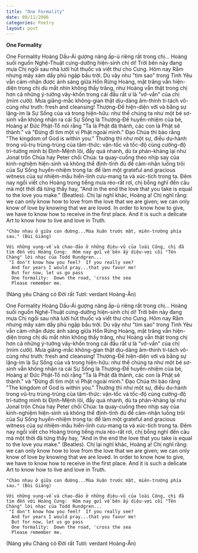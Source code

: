 ```yaml
---
title: "One Formality"
date: 08/11/2006
categories: Poetry
layout: post
---
```


**One Formality**

One Formality
Hoàng Dấu-Ái gượng nâng ấp-ủ riêng rất trong chị...
Hoàng suối nguồn Nghệ-Thuật cưng-dưỡng hiện-sinh chị ơi!
     Trời bên này đang mựa  Chị ngồi sau nhà lưới hút thuốc và viết thư cho Cưng.  Hôm nay Rằm nhưng mây xám dầy phủ ngập bầu trời.  Dù vậy như "tim sao" trong Tình Yêu vẫn cảm-nhận được ánh sáng giữa Hồn Rừng Hoàng, mặt trăng vẫn hiện-diện trong chị dù mắt nhìn không thấy trăng, như Hoàng vẫn thật trong chị hơn cả những ý-tưởng vây-khốn trong cái đầu rất ư là "vớ-vẩn" của chị (mỉm cười).
     Mưa giăng-mắc không-gian thật dịu-dàng âm-thinh tí-tách vô-cùng như truth: fresh and cleansing!  Thượng-Đế hiện-diện với và bằng sự lặng-im là Sự Sống của và trong hiện-hữu: như thể chúng ta như một bé sơ-sinh vẫn không nhận ra cái Sự Sống là Thượng-Đế huyền-nhiệm của bé, Hoàng ạ!  Đức Phật-Tổ nói rằng "Ta là Phật đã thành, các con là Phật sẽ thành." và "Đừng đi tìm một vị Phật ngoài mình."  Đạo Chúa thì bảo rằng "The kingdom of God is within you."  Thường thì như một sự, điều du-hành trong vũ-trụ trùng-trùng của tâm-thức: vận-tốc và tốc-độ cùng cường-độ trí-tưởng mình bị Định-Mệnh lôi, đẩy quá nhanh, dù ta phản-kháng lại như Jonal trốn Chúa hay Peter chối Chúa: ta quay-cuồng theo nhịp say của kinh-nghiệm hiện-sinh và không thể định-tĩnh đủ để cảm-nhận luồng trôi của Sự Sống huyền-nhiệm trong ta: để làm một grateful and gracious witness của sự nhiệm-mầu hiển-linh cưu-mang ta và xúc-tích trong ta.
     Đêm nay ngồi viết cho Hoàng trong tiếng mưa réo-rắt rơi, chị bỗng nghĩ đến câu mà một thời đã từng thấy hay, "And in the end the love that you take is equal to the love you make." (Beatles).  Chị lại nghĩ khác, Hoàng ạ!  Chị nghĩ rằng: we can only know how to love from the love that we are given; we can only know of love by knowing that we are loved.  In order to know how to give, we have to know how to receive in the first place.  And it is such a delicate Art to know how to live and love in Truth.  
    
    "Chào nhau ở giữa con đường...Mùa Xuân trước mặt, miên-trường phía sau." (Bùi Giáng)

    Với những vụng-về và chao-đảo ở những điệu-vũ của loài Công, chị đã tìm đến với Hoàng Cưng:  Hôm nay gửi về bên ấy diệu-vợi cõi "Tên Chàng" lời nhạc của Todd Rundgren...
     "I don't know how you feel?  If you really see?
      And for years I would pray...that you favor me!
      But for now, let us go pass
      One formality:  Down the road, 'cross the sea
      Please remember me.
(Nàng yêu Chàng có Đời rất Tươi: verdant Hoàng-Ân)

One Formality
Hoàng Dấu-Ái gượng nâng ấp-ủ riêng rất trong chị...
Hoàng suối nguồn Nghệ-Thuật cưng-dưỡng hiện-sinh chị ơi!
     Trời bên này đang mựa  Chị ngồi sau nhà lưới hút thuốc và viết thư cho Cưng.  Hôm nay Rằm nhưng mây xám dầy phủ ngập bầu trời.  Dù vậy như "tim sao" trong Tình Yêu vẫn cảm-nhận được ánh sáng giữa Hồn Rừng Hoàng, mặt trăng vẫn hiện-diện trong chị dù mắt nhìn không thấy trăng, như Hoàng vẫn thật trong chị hơn cả những ý-tưởng vây-khốn trong cái đầu rất ư là "vớ-vẩn" của chị (mỉm cười).
     Mưa giăng-mắc không-gian thật dịu-dàng âm-thinh tí-tách vô-cùng như truth: fresh and cleansing!  Thượng-Đế hiện-diện với và bằng sự lặng-im là Sự Sống của và trong hiện-hữu: như thể chúng ta như một bé sơ-sinh vẫn không nhận ra cái Sự Sống là Thượng-Đế huyền-nhiệm của bé, Hoàng ạ!  Đức Phật-Tổ nói rằng "Ta là Phật đã thành, các con là Phật sẽ thành." và "Đừng đi tìm một vị Phật ngoài mình."  Đạo Chúa thì bảo rằng "The kingdom of God is within you."  Thường thì như một sự, điều du-hành trong vũ-trụ trùng-trùng của tâm-thức: vận-tốc và tốc-độ cùng cường-độ trí-tưởng mình bị Định-Mệnh lôi, đẩy quá nhanh, dù ta phản-kháng lại như Jonal trốn Chúa hay Peter chối Chúa: ta quay-cuồng theo nhịp say của kinh-nghiệm hiện-sinh và không thể định-tĩnh đủ để cảm-nhận luồng trôi của Sự Sống huyền-nhiệm trong ta: để làm một grateful and gracious witness của sự nhiệm-mầu hiển-linh cưu-mang ta và xúc-tích trong ta.
     Đêm nay ngồi viết cho Hoàng trong tiếng mưa réo-rắt rơi, chị bỗng nghĩ đến câu mà một thời đã từng thấy hay, "And in the end the love that you take is equal to the love you make." (Beatles).  Chị lại nghĩ khác, Hoàng ạ!  Chị nghĩ rằng: we can only know how to love from the love that we are given; we can only know of love by knowing that we are loved.  In order to know how to give, we have to know how to receive in the first place.  And it is such a delicate Art to know how to live and love in Truth.  
    
    "Chào nhau ở giữa con đường...Mùa Xuân trước mặt, miên-trường phía sau." (Bùi Giáng)

    Với những vụng-về và chao-đảo ở những điệu-vũ của loài Công, chị đã tìm đến với Hoàng Cưng:  Hôm nay gửi về bên ấy diệu-vợi cõi "Tên Chàng" lời nhạc của Todd Rundgren...
     "I don't know how you feel?  If you really see?
      And for years I would pray...that you favor me!
      But for now, let us go pass
      One formality:  Down the road, 'cross the sea
      Please remember me.
(Nàng yêu Chàng có Đời rất Tươi: verdant Hoàng-Ân)
